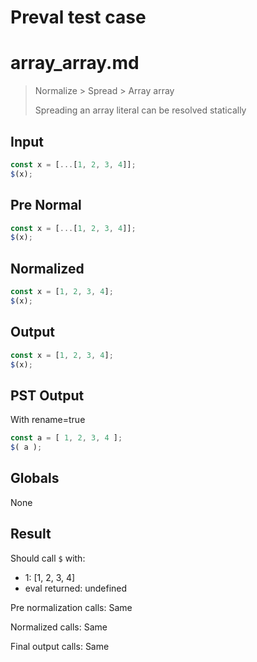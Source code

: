 # Preval test case

# array_array.md

> Normalize > Spread > Array array
>
> Spreading an array literal can be resolved statically

## Input

`````js filename=intro
const x = [...[1, 2, 3, 4]];
$(x);
`````

## Pre Normal


`````js filename=intro
const x = [...[1, 2, 3, 4]];
$(x);
`````

## Normalized


`````js filename=intro
const x = [1, 2, 3, 4];
$(x);
`````

## Output


`````js filename=intro
const x = [1, 2, 3, 4];
$(x);
`````

## PST Output

With rename=true

`````js filename=intro
const a = [ 1, 2, 3, 4 ];
$( a );
`````

## Globals

None

## Result

Should call `$` with:
 - 1: [1, 2, 3, 4]
 - eval returned: undefined

Pre normalization calls: Same

Normalized calls: Same

Final output calls: Same
